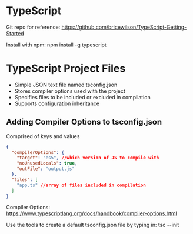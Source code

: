 # **TypeScript**

Git repo for reference: https://github.com/bricewilson/TypeScript-Getting-Started

Install with npm: npm install -g typescript

# TypeScript Project Files

- Simple JSON text file named tsconfig.json
- Stores compiler options used with the project
- Specifies files to be included or excluded in compilation
- Supports configuration inheritance

## Adding Compiler Options to tsconfig.json

Comprised of keys and values

```json
{
  "compilerOptions": {
    "target": "es5", //which version of JS to compile with
    "noUnusedLocals": true,
    "outFile": "output.js"
  },
  "files": [
    "app.ts" //array of files included in compilation
  ]
}
```

Compiler Options: https://www.typescriptlang.org/docs/handbook/compiler-options.html

Use the tools to create a default tsconfig.json file by typing in: tsc --init
